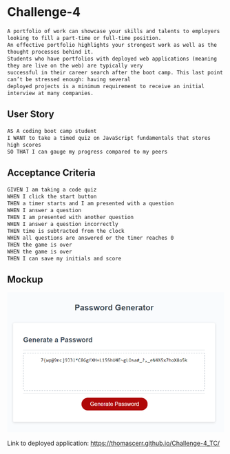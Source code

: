 # Challenge-4

```
A portfolio of work can showcase your skills and talents to employers looking to fill a part-time or full-time position.
An effective portfolio highlights your strongest work as well as the thought processes behind it.
Students who have portfolios with deployed web applications (meaning they are live on the web) are typically very
successful in their career search after the boot camp. This last point can’t be stressed enough: having several 
deployed projects is a minimum requirement to receive an initial interview at many companies.
```


## User Story
```
AS A coding boot camp student
I WANT to take a timed quiz on JavaScript fundamentals that stores high scores
SO THAT I can gauge my progress compared to my peers
```


## Acceptance Criteria
```
GIVEN I am taking a code quiz
WHEN I click the start button
THEN a timer starts and I am presented with a question
WHEN I answer a question
THEN I am presented with another question
WHEN I answer a question incorrectly
THEN time is subtracted from the clock
WHEN all questions are answered or the timer reaches 0
THEN the game is over
WHEN the game is over
THEN I can save my initials and score
```
## Mockup

<img src= "https://github.com/ThomasCerr/Challenge-3_TC/blob/master/assets/images/Example.PNG">

Link to deployed application: https://thomascerr.github.io/Challenge-4_TC/